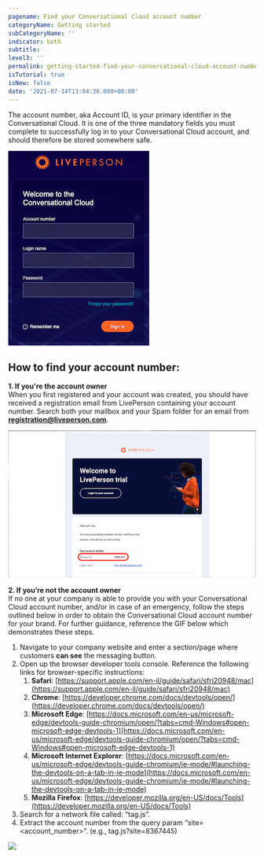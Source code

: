 ```yaml
---
pagename: Find your Conversational Cloud account number
categoryName: Getting started
subCategoryName: ''
indicator: both
subtitle: 
level3: ''
permalink: getting-started-find-your-conversational-cloud-account-number.html
isTutorial: true
isNew: false
date: '2021-07-14T13:04:36.000+00:00'
---
```


The account number, aka Account ID, is your primary identifier in the Conversational Cloud. It is one of the three mandatory fields you must complete to successfully log in to your Conversational Cloud account, and should therefore be stored somewhere safe.

![](img/enter-your-credentials-login.png) 
 

## How to find your account number:

**1. If you're the account owner**  
When you first registered and your account was created, you should have received a registration email from LivePerson containing your account number. Search both your mailbox and your Spam folder for an email from **registration@liveperson.com**.

![](img/account-registration-email.png)

**2. If you’re not the account owner**  
If no one at your company is able to provide you with your Conversational Cloud account number, and/or in case of an emergency, follow the steps outlined below in order to obtain the Conversational Cloud account number for your brand. For further guidance, reference the GIF below which demonstrates these steps.

1. Navigate to your company website and enter a section/page where customers **can see** the messaging button.
2. Open up the browser developer tools console. Reference the following links for browser-specific instructions:
	1. **Safari**: [https://support.apple.com/en-il/guide/safari/sfri20948/mac](https://support.apple.com/en-il/guide/safari/sfri20948/mac)
	2. **Chrome**: [https://developer.chrome.com/docs/devtools/open/](https://developer.chrome.com/docs/devtools/open/)
	3. **Microsoft Edge**: [https://docs.microsoft.com/en-us/microsoft-edge/devtools-guide-chromium/open/?tabs=cmd-Windows#open-microsoft-edge-devtools-1](https://docs.microsoft.com/en-us/microsoft-edge/devtools-guide-chromium/open/?tabs=cmd-Windows#open-microsoft-edge-devtools-1)
	4. **Microsoft Internet Explorer**: [https://docs.microsoft.com/en-us/microsoft-edge/devtools-guide-chromium/ie-mode/#launching-the-devtools-on-a-tab-in-ie-mode](https://docs.microsoft.com/en-us/microsoft-edge/devtools-guide-chromium/ie-mode/#launching-the-devtools-on-a-tab-in-ie-mode)
	5. **Mozilla Firefox**: [https://developer.mozilla.org/en-US/docs/Tools](https://developer.mozilla.org/en-US/docs/Tools)
3. Search for a network file called: “tag.js”. 
4. Extract the account number from the query param “site=<account_number>”. (e.g.,  tag.js?site=8367445)


![](img/find_your_account_number.gif) 